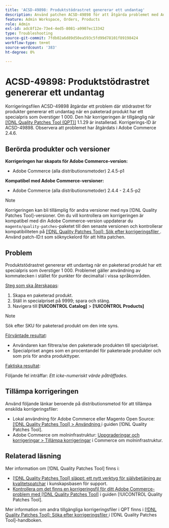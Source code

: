 ```yaml
---
title: 'ACSD-49898: Produktstödrastret genererar ett undantag'
description: Använd patchen ACSD-49898 för att åtgärda problemet med Adobe Commerce där produktrutnätet genererar ett undantag när en paketerad produkt har ett specialpris som överstiger 1 000.
feature: Admin Workspace, Orders, Products
role: Admin
exl-id: adc8f12e-73e4-4ed5-8081-a9907ec13342
type: Troubleshooting
source-git-commit: 7fdb02a6d89d50ea593c5fd99d78101f89198424
workflow-type: tm+mt
source-wordcount: '383'
ht-degree: 0%

---
```


# ACSD-49898: Produktstödrastret genererar ett undantag

Korrigeringsfilen ACSD-49898 åtgärdar ett problem där stödrastret för produkter genererar ett undantag när en paketerad produkt har ett specialpris som överstiger 1 000. Den här korrigeringen är tillgänglig när [[!DNL Quality Patches Tool (QPT)]](https://experienceleague.adobe.com/sv/docs/commerce-operations/tools/quality-patches-tool/quality-patches-tool-to-self-serve-quality-patches) 1.1.29 är installerad. Korrigerings-ID är ACSD-49898. Observera att problemet har åtgärdats i Adobe Commerce 2.4.6.

## Berörda produkter och versioner

**Korrigeringen har skapats för Adobe Commerce-version:**

* Adobe Commerce (alla distributionsmetoder) 2.4.5-p1

**Kompatibel med Adobe Commerce-versioner:**

* Adobe Commerce (alla distributionsmetoder) 2.4.4 - 2.4.5-p2

>[!NOTE]
>
>Korrigeringen kan bli tillämplig för andra versioner med nya [!DNL Quality Patches Tool]-versioner. Om du vill kontrollera om korrigeringen är kompatibel med din Adobe Commerce-version uppdaterar du `magento/quality-patches`-paketet till den senaste versionen och kontrollerar kompatibiliteten på [[!DNL Quality Patches Tool]: Sök efter korrigeringsfiler ](https://experienceleague.adobe.com/tools/commerce-quality-patches/index.html?lang=sv-SE). Använd patch-ID:t som söknyckelord för att hitta patchen.

## Problem

Produktstödrastret genererar ett undantag när en paketerad produkt har ett specialpris som överstiger 1 000. Problemet gäller användning av kommatecken i stället för punkter för decimaltal i vissa språkområden.

<u>Steg som ska återskapas</u>:

1. Skapa en paketerad produkt.
1. Ställ in specialpriset på 9999; spara och stäng.
1. Navigera till **[!UICONTROL Catalog]** > **[!UICONTROL Products]**

>[!NOTE]
>
>Sök efter SKU för paketerad produkt om den inte syns.

<u>Förväntade resultat</u>:

* Användaren kan filtrera/se den paketerade produkten till specialpriset.
* Specialpriset anges som en procentandel för paketerade produkter och som pris för andra produkttyper.

<u>Faktiska resultat</u>:

Följande fel inträffar: *Ett icke-numeriskt värde påträffades*.

## Tillämpa korrigeringen

Använd följande länkar beroende på distributionsmetod för att tillämpa enskilda korrigeringsfiler:

* Lokal användning för Adobe Commerce eller Magento Open Source: [[!DNL Quality Patches Tool] > Användning ](/help/tools/quality-patches-tool/usage.md) i guiden [!DNL Quality Patches Tool].
* Adobe Commerce om molninfrastruktur: [Uppgraderingar och korrigeringar > Tillämpa korrigeringar](https://experienceleague.adobe.com/docs/commerce-cloud-service/user-guide/develop/upgrade/apply-patches.html?lang=sv-SE) i Commerce om molninfrastruktur.

## Relaterad läsning

Mer information om [!DNL Quality Patches Tool] finns i:

* [[!DNL Quality Patches Tool] släppt: ett nytt verktyg för självbetjäning av kvalitetspatchar](https://experienceleague.adobe.com/sv/docs/commerce-operations/tools/quality-patches-tool/quality-patches-tool-to-self-serve-quality-patches) i kunskapsbasen för support.
* [Kontrollera om det finns en korrigeringsfil för ditt Adobe Commerce-problem med  [!DNL Quality Patches Tool]](/help/tools/quality-patches-tool/patches-available-in-qpt/check-patch-for-magento-issue-with-magento-quality-patches.md) i guiden [!UICONTROL Quality Patches Tool].


Mer information om andra tillgängliga korrigeringsfiler i QPT finns i [[!DNL Quality Patches Tool]: Söka efter korrigeringsfiler ](https://experienceleague.adobe.com/tools/commerce-quality-patches/index.html?lang=sv-SE) i [!DNL Quality Patches Tool]-handboken.
